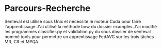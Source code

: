 # Parcours-Recherche

Senteval  est utilisé sous Unix et nécessite le moteur Cuda pour faire l'apprentissage
J'ai utilisé la méthode bow du dossier examples
J'ai modifié les programmes classifier.py et validation.py du sous dossier de senteval nommé tools pour permettre un apprentissage FedAVG sur les trois tâches MR, CR et MPQA
